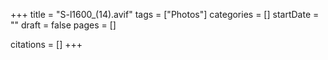 +++
title = "S-l1600_(14).avif"
tags = ["Photos"]
categories = []
startDate = ""
draft = false
pages = []

citations = []
+++
